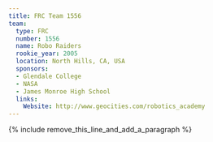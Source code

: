```yaml
---
title: FRC Team 1556
team:
  type: FRC
  number: 1556
  name: Robo Raiders
  rookie_year: 2005
  location: North Hills, CA, USA
  sponsors:
  - Glendale College
  - NASA
  - James Monroe High School
  links:
    Website: http://www.geocities.com/robotics_academy
---
```


{% include remove_this_line_and_add_a_paragraph %}